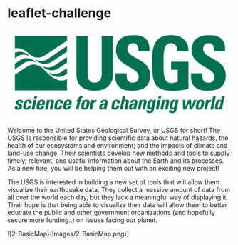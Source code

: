 # leaflet-challenge

![1-Logo](Images/1-Logo.png)

Welcome to the United States Geological Survey, or USGS for short! The USGS is responsible for providing scientific data about natural hazards, 
the health of our ecosystems and environment; and the impacts of climate and land-use change. Their scientists develop new methods and tools to 
supply timely, relevant, and useful information about the Earth and its processes. As a new hire, you will be helping them out with an exciting 
new project!

The USGS is interested in building a new set of tools that will allow them visualize their earthquake data. They collect a massive amount of data from all over the world each day, but they lack a meaningful way of displaying it. Their hope is that being able to visualize their data will allow
them to better educate the public and other government organizations (and hopefully secure more funding..) on issues facing our planet.

![2-BasicMap}(Images/2-BasicMap.png)]